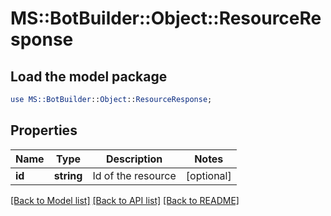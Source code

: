 # MS::BotBuilder::Object::ResourceResponse

## Load the model package
```perl
use MS::BotBuilder::Object::ResourceResponse;
```

## Properties
Name | Type | Description | Notes
------------ | ------------- | ------------- | -------------
**id** | **string** | Id of the resource | [optional] 

[[Back to Model list]](../README.md#documentation-for-models) [[Back to API list]](../README.md#documentation-for-api-endpoints) [[Back to README]](../README.md)


